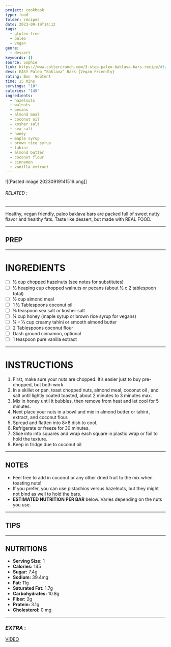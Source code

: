 ```yaml
---
project: cookbook
type: food
folder: recipes
date: 2023-09-19T14:12
tags:
  - gluten-free
  - paleo
  - vegan
genre:
  - dessert
keywords: []
source: Sophie
link: https://www.cottercrunch.com/3-step-paleo-baklava-bars-recipe/#tasty-recipes-43209
desc: EASY Paleo “Baklava” Bars {Vegan Friendly}
rating: Bon  Goûtent
time: 15 mins
servings: "10"
calories: "145"
ingredients:
  - hazelnuts
  - walnuts
  - pecans
  - almond meal
  - coconut oil
  - kosher salt
  - sea salt
  - honey
  - maple syrup
  - brown rice syrup
  - tahini
  - almond butter
  - coconut flour
  - cinnamon
  - vanilla extract
---
```


![[Pasted image 20230919141519.png]]
###### *RELATED* : 
---
Healthy, vegan friendly, paleo baklava bars are packed full of sweet nutty flavor and healthy fats. Taste like dessert, but made with REAL FOOD.

---
## PREP



---
# INGREDIENTS

- [ ] ½ cup chopped hazelnuts (see notes for substitutes)
- [ ] ½ heaping cup chopped walnuts or pecans (about ½ c 2 tablespoon total)
- [ ] ½ cup almond meal
- [ ] 1 ½ Tablespoons coconut oil
- [ ] ⅛ teaspoon sea salt or kosher salt
- [ ] ¼ cup honey (maple syrup or brown rice syrup for vegans)
- [ ] ¼ – ⅓ cup creamy tahini or smooth almond butter
- [ ] 2 Tablespoons coconut flour
- [ ] Dash ground cinnamon, optional
- [ ] 1 teaspoon pure vanilla extract

---
# INSTRUCTIONS

1. First, make sure your nuts are chopped. It’s easier just to buy pre-chopped, but both work.
2. In a skillet or pan, toast chopped nuts, almond meal, coconut oil , and salt until lightly coated toasted, about 2 minutes to 3 minutes max.
3. Mix in honey until it bubbles, then remove from heat and let cool for 5 minutes.
4. Next place your nuts in a bowl and mix in almond butter or tahini , extract, and coconut flour.
5. Spread and flatten into 8×8 dish to cool.
6. Refrigerate or freeze for 30 minutes.
7. Slice into into squares and wrap each square in plastic wrap or foil to hold the texture.
8. Keep in fridge due to coconut oil

---
## NOTES

- Feel free to add in coconut or any other dried fruit to the mix when toasting nuts!
- If you prefer, you can use pistachios versus hazelnuts, but they might not bind as well to hold the bars.
- **ESTIMATED NUTRITION PER BAR** below. Varies depending on the nuts you use.

---
## TIPS



---
## NUTRITIONS

- **Serving Size:** 1
- **Calories:** 145
- **Sugar:** 7.4g
- **Sodium:** 39.4mg
- **Fat:** 11g
- **Saturated Fat:** 1.7g
- **Carbohydrates:** 10.8g
- **Fiber:** 2g
- **Protein:** 3.1g
- **Cholesterol:** 0 mg

---
### *EXTRA* :

[VIDEO](https://www.youtube.com/watch?v=FqIkM_0NrdU)

